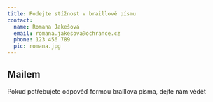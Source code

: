 ```yaml
---
title: Podejte stížnost v braillově písmu
contact:
  name: Romana Jakešová
  email: romana.jakesova@ochrance.cz
  phone: 123 456 789
  pic: romana.jpg
---
```


## Mailem

Pokud potřebujete odpověď formou braillova písma, dejte nám vědět
